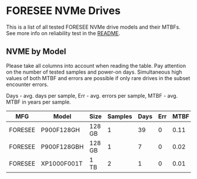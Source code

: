 FORESEE NVMe Drives
===================

This is a list of all tested FORESEE NVMe drive models and their MTBFs. See more
info on reliability test in the [README](https://github.com/bsdhw/SMART).

NVME by Model
------------

Please take all columns into account when reading the table. Pay attention on the
number of tested samples and power-on days. Simultaneous high values of both MTBF
and errors are possible if only rare drives in the subset encounter errors.

Days - avg. days per sample,
Err  - avg. errors per sample,
MTBF - avg. MTBF in years per sample.

| MFG       | Model              | Size   | Samples | Days  | Err   | MTBF |
|-----------|--------------------|--------|---------|-------|-------|------|
| FORESEE   | P900F128GH         | 128 GB | 1       | 39    | 0     | 0.11   |
| FORESEE   | P900F128GBH        | 128 GB | 1       | 7     | 0     | 0.02   |
| FORESEE   | XP1000F001T        | 1 TB   | 2       | 1     | 0     | 0.01   |
